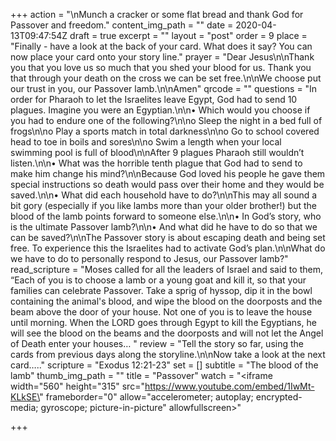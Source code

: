 +++
action = "\nMunch a cracker or some flat bread and thank God for Passover and freedom."
content_img_path = ""
date = 2020-04-13T09:47:54Z
draft = true
excerpt = ""
layout = "post"
order = 9
place = "Finally - have a look at the back of your card. What does it say? You can now place your card onto your story line."
prayer = "Dear Jesus\n\nThank you that you love us so much that you shed your blood for us. Thank you that through your death on the cross we can be set free.\n\nWe choose put our trust in you, our Passover lamb.\n\nAmen"
qrcode = ""
questions = "In order for Pharaoh to let the Israelites leave Egypt, God had to send 10 plagues. Imagine you were an Egyptian.\n\n• Which would you choose if you had to endure one of the following?\n\no Sleep the night in a bed full of frogs\n\no Play a sports match in total darkness\n\no Go to school covered head to toe in boils and sores\n\no Swim a length when your local swimming pool is full of blood\n\nAfter 9 plagues Pharaoh still wouldn’t listen.\n\n• What was the horrible tenth plague that God had to send to make him change his mind?\n\nBecause God loved his people he gave them special instructions so death would pass over their home and they would be saved.\n\n• What did each household have to do?\n\nThis may all sound a bit gory (especially if you like lambs more than your older brother!) but the blood of the lamb points forward to someone else.\n\n• In God’s story, who is the ultimate Passover lamb?\n\n• And what did he have to do so that we can be saved?\n\nThe Passover story is about escaping death and being set free. To experience this the Israelites had to activate God’s plan.\n\nWhat do we have to do to personally respond to Jesus, our Passover lamb?"
read_scripture = "Moses called for all the leaders of Israel and said to them, “Each of you is to choose a lamb or a young goat and kill it, so that your families can celebrate Passover. Take a sprig of hyssop, dip it in the bowl containing the animal's blood, and wipe the blood on the doorposts and the beam above the door of your house. Not one of you is to leave the house until morning. When the LORD goes through Egypt to kill the Egyptians, he will see the blood on the beams and the doorposts and will not let the Angel of Death enter your houses… "
review = "Tell the story so far, using the cards from previous days along the storyline.\n\nNow take a look at the next card….."
scripture = "Exodus 12:21-23"
set = []
subtitle = "The blood of the lamb"
thumb_img_path = ""
title = "Passover"
watch = "<iframe width=\"560\" height=\"315\" src=\"https://www.youtube.com/embed/1IwMt-KLkSE\" frameborder=\"0\" allow=\"accelerometer; autoplay; encrypted-media; gyroscope; picture-in-picture\" allowfullscreen></iframe>"

+++
